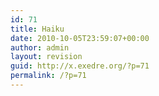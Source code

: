 ```yaml
---
id: 71
title: Haiku
date: 2010-10-05T23:59:07+00:00
author: admin
layout: revision
guid: http://x.exedre.org/?p=71
permalink: /?p=71
---
```

